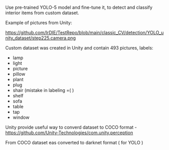 
Use pre-trained YOLO-5 model and fine-tune it, to detect and classify interior items from custom dataset.

Example of pictures from Unity:

https://github.com/IrDIE/TestRepo/blob/main/classic_CV/detection/YOLO_unity_dataset/step225.camera.png



Custom dataset was created in Unity and contain 493 pictures, labels:

* lamp
* light
* picture
* pillow
* plant
* plug
* shair (mistake in labeling =( )
* shelf
* sofa
* table
* tap
* window

Unity provide useful way to converd dataset to COCO format - https://github.com/Unity-Technologies/com.unity.perception

From COCO dataset eas converted to darknet format ( for YOLO )
